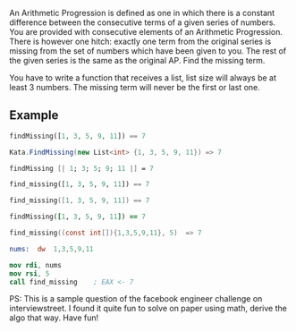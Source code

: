 An Arithmetic Progression is defined as one in which there is a constant difference between the consecutive terms of a given series of numbers. You are provided with consecutive elements of an Arithmetic Progression. There is however one hitch: exactly one term from the original series is missing from the set of numbers which have been given to you. The rest of the given series is the same as the original AP.  Find the missing term.  

You have to write a function that receives a list, list size will always be at least 3 numbers. The missing term will never be the first or last one.

## Example
```php
findMissing([1, 3, 5, 9, 11]) == 7
```
```csharp
Kata.FindMissing(new List<int> {1, 3, 5, 9, 11}) => 7
```
```fsharp
findMissing [| 1; 3; 5; 9; 11 |] = 7
```
```python
find_missing([1, 3, 5, 9, 11]) == 7
```
```swift
find_missing([1, 3, 5, 9, 11]) == 7
```
```ruby
findMissing([1, 3, 5, 9, 11]) == 7
```
```c
find_missing((const int[]){1,3,5,9,11}, 5)  => 7
```
```nasm
nums:  dw  1,3,5,9,11

mov rdi, nums
mov rsi, 5
call find_missing    ; EAX <- 7
```

PS: This is a sample question of the facebook engineer challenge on interviewstreet.
I found it quite fun to solve on paper using math, derive the algo that way.
Have fun!